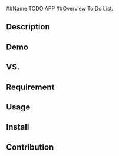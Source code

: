 ##Name
TODO APP
##Overview
To Do List.
## Description

## Demo

## VS. 

## Requirement

## Usage

## Install

## Contribution

